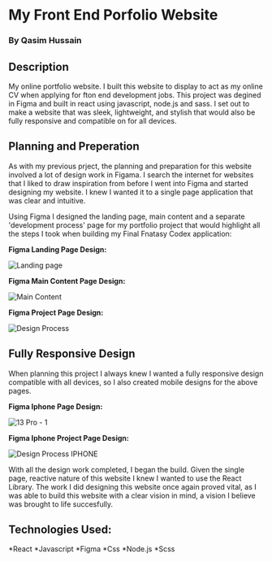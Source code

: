 # My Front End Porfolio Website

### By Qasim Hussain

## Description

My online portfolio website. I built this website to display to act as my online CV when applying for fton end development jobs. This project was degined in Figma and built in react using javascript, node.js and sass. I set out to make a website that was sleek, lightweight, and stylish that would also be fully responsive and compatible on for all devices.

## Planning and Preperation

As with my previous prject, the planning and preparation for this website involved a lot of design work in Figama. I search the internet for websites that I liked to draw inspiration from before I went into Figma and started designing my website. I knew I wanted it to a single page application that was clear and intuitive.

Using Figma I designed the landing page, main content and a separate 'development process' page for my portfolio project that would highlight all the steps I took when building my Final Fnatasy Codex application:

**Figma Landing Page Design:**

![Landing page](https://user-images.githubusercontent.com/98174866/159034620-fa636819-8e52-4b8e-af77-024402731aed.jpg)


**Figma Main Content Page Design:**

![Main Content](https://user-images.githubusercontent.com/98174866/159034957-cdb302e2-1ef1-4264-9b02-2312e487b3e0.jpg)


**Figma Project Page Design:**

![Design Process](https://user-images.githubusercontent.com/98174866/159035151-eb73e5a3-4a47-4865-aa67-f888610e3c0f.jpg)


## Fully Responsive Design

When planning this project I always knew I wanted a fully responsive design compatible with all devices, so I also created mobile designs for the above pages.

**Figma Iphone Page Design:**

![13 Pro - 1](https://user-images.githubusercontent.com/98174866/159035532-72a37bad-42f3-47a3-9f40-e0b69f25c166.jpg)


**Figma Iphone Project Page Design:**

![Design Process IPHONE](https://user-images.githubusercontent.com/98174866/159035597-8e3d0536-908e-4463-be83-dd32661bb8dc.jpg)

With all the design work completed, I began the build. Given the single page, reactive nature of this website I knew I wanted to use the React Library. The work I did designing this website once again proved vital, as I was able to build this website with a clear vision in mind, a vision I believe was brought to life succesfully.

## Technologies Used:

*React
*Javascript
*Figma
*Css
*Node.js
*Scss
